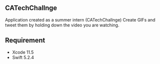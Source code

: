 <!--
# abemahack-native-ios

<p align="center">
	<img src="https://github.com/CyberAgentHack/abemahack-native-201909-ios/blob/master/Assets/logo.png" width="800">
</p>

-->

## CATechChallnge

Application created as a summer intern (CATechChallnge)
Create GIFs and tweet them by holding down the video you are watching.


## Requirement

- Xcode 11.5
- Swift 5.2.4

<!--
## Behaviour

<p align="center">
	<img src = "https://github.com/CyberAgentHack/abemahack-native-201909-ios/blob/master/Assets/feed_sample.gif" width = "300">
</p>
-->

